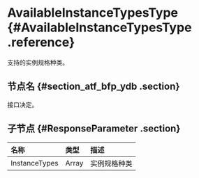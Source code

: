 # AvailableInstanceTypesType {#AvailableInstanceTypesType .reference}

支持的实例规格种类。

## 节点名 {#section_atf_bfp_ydb .section}

接口决定。

## 子节点 {#ResponseParameter .section}

|名称|类型|描述|
|:-|:-|:-|
|InstanceTypes|Array|实例规格种类|

